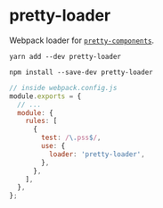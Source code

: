 # pretty-loader
Webpack loader for [`pretty-components`](https://github.com/eveningkid/pretty-components).

```unix
yarn add --dev pretty-loader
```
```unix
npm install --save-dev pretty-loader
```

```js
// inside webpack.config.js
module.exports = {
  // ...
  module: {
    rules: [
      {
        test: /\.pss$/,
        use: {
          loader: 'pretty-loader',
        },
      },
    ],
  },
};
```
